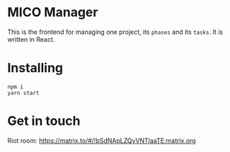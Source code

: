 # MICO Manager

This is the frontend for managing one project, its `phases` and its `tasks`.
It is written in React.

# Installing

```
npm i
yarn start
```

# Get in touch 

Riot room: https://matrix.to/#/!bSdNApLZQyVNTlaaTE:matrix.org


